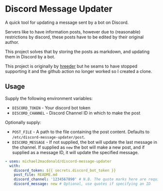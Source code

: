 # Discord Message Updater
A quick tool for updating a message sent by a bot on Discord.

Servers like to have information posts, however due to (reasonable) restrictions by
discord, these posts have to be edited by their original author.

This project solves that by storing the posts as markdown, and updating them in
Discord by a bot.

This project is originally by [hreeder](https://github.com/hreeder/) but he seams to have stopped supporting it and the github action no longer worked so I created a clone.

## Usage

Supply the following environment variables:
* `DISCORD_TOKEN` - Your discord bot token
* `DISCORD_CHANNEL` - Discord Channel ID in which to make the post

Optionally supply:
* `POST_FILE` - A path to the file containing the post content. Defaults to
  `/etc/discord-message-updater/post`.
* `DISCORD_MESSAGE` - If not supplied, the bot will update the last message in the
  channel. If supplied as `new` the bot will make a new post, and if supplied as a
  message ID, it will update the specified message.

```yaml
- uses: michael2macdonald/discord-message-updater
  with:
    discord_token: ${{ secrets.discord_bot_token }}
    post_file: README.md
    discord_channel: '1234567890' # N.B. The quote marks here are required
    discord_message: new # Optional, use quotes if specifying an ID
```
